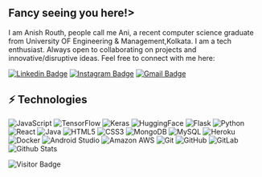 ## Fancy seeing you here!>

I am Anish Routh, people call me Ani, a recent computer science graduate from University OF Engineering & Management,Kolkata. I am a tech enthusiast. Always open to collaborating on projects and innovative/disruptive ideas. Feel free to connect with me here:

[![Linkedin Badge](https://img.shields.io/badge/-anirudhemmadi-blue?style=flat-square&logo=Linkedin&logoColor=white&link=https://www.linkedin.com/in/anish-routh-93607b274)](www.linkedin.com/in/anish-routh-93607b274)
[![Instagram Badge](https://img.shields.io/badge/-kanna6501-purple?style=flat-square&logo=instagram&logoColor=white&link=https://instagram.com/shirokun.__/)](https://instagram.com/shirokun.__)
[![Gmail Badge](https://img.shields.io/badge/-kanna6501@gmail.com-c14438?style=flat-square&logo=Gmail&logoColor=white&link=mailto:a.routh10@outlook.com)](mailto:a.routh10@outlook.com)

## ⚡ Technologies

![JavaScript](https://img.shields.io/badge/-JavaScript-black?style=flat-square&logo=javascript)
![TensorFlow](https://img.shields.io/badge/-Tensorflow-black?style=flat-square&logo=tensorflow)
![Keras](https://img.shields.io/badge/-Keras-black?style=flat-square&logo=keras)
![HuggingFace](https://img.shields.io/badge/-HuggingFace-black?style=flat-square&logo=huggingface)
![Flask](https://img.shields.io/badge/-Flask-black?style=flat-square&logo=flask)
![Python](https://img.shields.io/badge/-Python-black?style=flat-square&logo=Python)
![React](https://img.shields.io/badge/-React-black?style=flat-square&logo=react)
![Java](https://img.shields.io/badge/-java-E34A86?style=flat-square&logo=java)
![HTML5](https://img.shields.io/badge/-HTML5-E34F26?style=flat-square&logo=html5&logoColor=white)
![CSS3](https://img.shields.io/badge/-CSS3-1572B6?style=flat-square&logo=css3)
![MongoDB](https://img.shields.io/badge/-MongoDB-black?style=flat-square&logo=mongodb)
![MySQL](https://img.shields.io/badge/-MySQL-black?style=flat-square&logo=mysql)
![Heroku](https://img.shields.io/badge/-Heroku-430098?style=flat-square&logo=heroku)
![Docker](https://img.shields.io/badge/-Docker-black?style=flat-square&logo=docker)
![Android Studio](https://img.shields.io/badge/-Android-black?style=flat-square&logo=androidstudio)
![Amazon AWS](https://img.shields.io/badge/Amazon%20AWS-232F3E?style=flat-square&logo=amazon-aws)
![Git](https://img.shields.io/badge/-Git-black?style=flat-square&logo=git)
![GitHub](https://img.shields.io/badge/-GitHub-181717?style=flat-square&logo=github)
![GitLab](https://img.shields.io/badge/-GitLab-FCA121?style=flat-square&logo=gitlab)
![Github Stats](https://github-readme-stats.vercel.app/api?username=shirokun505&count_private=true&show_icons=true&include_all_commits=true)

![Visitor Badge](https://visitor-badge.laobi.icu/badge?page_id=aemmadi.aemmadi)
